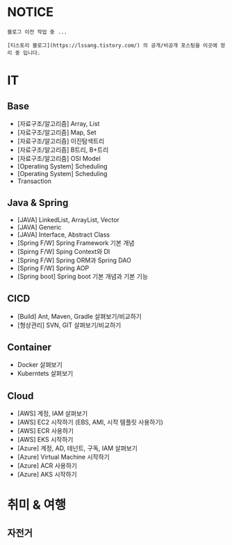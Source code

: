 # NOTICE

`블로그 이전 작업 중 ... ` 
```
[티스토리 블로그](https://lssang.tistory.com/) 의 공개/비공개 포스팅을 이곳에 정리 중 입니다.
```

# IT

## Base
- [자료구조/알고리즘] Array, List
- [자료구조/알고리즘] Map, Set
- [자료구조/알고리즘] 이진탐색트리
- [자료구조/알고리즘] B트리, B+트리
- [자료구조/알고리즘] OSI Model
- [Operating System] Scheduling
- [Operating System] Scheduling
- Transaction

## Java & Spring
- [JAVA] LinkedList, ArrayList, Vector
- [JAVA] Generic 
- [JAVA] Interface, Abstract Class
- [Spring F/W] Spring Framework 기본 개념
- [Spirng F/W] Sping Context와 DI
- [Spring F/W] Spring ORM과 Spring DAO
- [Spring F/W] Spring AOP
- [Spring boot] Spring boot 기본 개념과 기본 기능

## CICD
- [Build] Ant, Maven, Gradle 살펴보기/비교하기
- [형상관리] SVN, GIT 살펴보기/비교하기

## Container
- Docker 살펴보기
- Kuberntets 살펴보기 

## Cloud
- [AWS] 계정, IAM 살펴보기
- [AWS] EC2 시작하기 (EBS, AMI, 시작 템플릿 사용하기)
- [AWS] ECR 사용하기
- [AWS] EKS 시작하기
- [Azure] 계정, AD, 테넌트, 구독, IAM 살펴보기
- [Azure] Virtual Machine 시작하기
- [Azure] ACR 사용하기
- [Azure] AKS 시작하기

# 취미 & 여행

## 자전거

